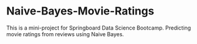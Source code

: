 # Naive-Bayes-Movie-Ratings
This is a mini-project for Springboard Data Science Bootcamp. Predicting movie ratings from reviews using Naive Bayes.
